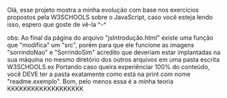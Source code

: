 Olá, esse projeto mostra a minha evolução com base nos exercicios propostos pela W3SCHOOLS sobre o JavaScript, caso você esteja lendo isso, espero que goste de vê-la ^-^

obs: Ao final da página do arquivo "jsIntrodução.html" existe uma função que "modifica" um "src", porém para que ele funcione as imagens "sorrindoNao" e "SorrindoSim" acredito que deveriam estar implantadas na sua máquina no mesmo diretório dos outros arquivos em uma pasta escrita W3SCHOOLS.ex
Portando caso queira experiênciar 100% do conteúdo, você DEVE ter a pasta exatamente como está na print com nome "readme.exemplo".
Bom, pelo menos essa é a minha teoria KKKKKKKKKKKKKKKKKKK